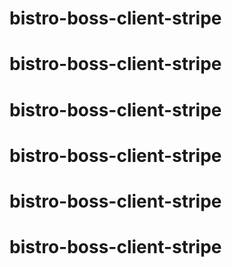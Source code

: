 # bistro-boss-client-stripe
# bistro-boss-client-stripe
# bistro-boss-client-stripe
# bistro-boss-client-stripe
# bistro-boss-client-stripe
# bistro-boss-client-stripe
